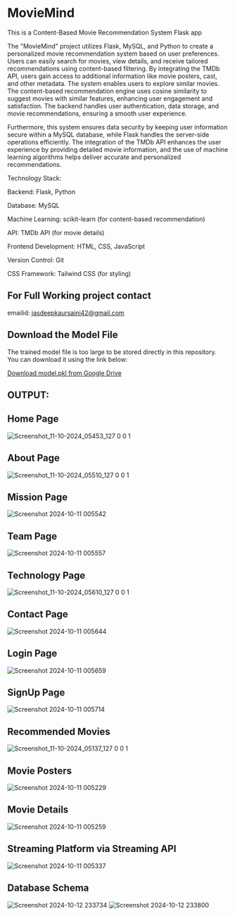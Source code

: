 # **MovieMind**


This is a Content-Based Movie Recommendation System Flask app 

The "MovieMind" project utilizes Flask, MySQL, and Python to create a personalized movie recommendation system based on user preferences.
Users can easily search for movies, view details, and receive tailored recommendations using content-based filtering. By integrating the
TMDb API, users gain access to additional information like movie posters, cast, and other metadata. The system enables users to explore similar movies. The content-based recommendation engine uses cosine similarity to suggest movies with similar features, enhancing user engagement and satisfaction. The backend handles user authentication, data storage, and movie recommendations, ensuring a smooth user experience.

Furthermore, this system ensures data security by keeping user information secure within a MySQL database, while Flask handles the server-side operations efficiently. The integration of the TMDb API enhances the user experience by providing detailed movie information, and the use of machine learning algorithms helps deliver accurate and personalized recommendations.

Technology Stack:

Backend: Flask, Python

Database: MySQL

Machine Learning: scikit-learn (for content-based recommendation)

API: TMDb API (for movie details)

Frontend Development: HTML, CSS, JavaScript

Version Control: Git

CSS Framework: Tailwind CSS (for styling)

## For Full Working project contact 
emailid: jasdeepkaursaini42@gmail.com

## Download the Model File
The trained model file is too large to be stored directly in this repository. You can download it using the link below:

[Download model.pkl from Google Drive](https://drive.google.com/uc?export=download&id=1B8WUaKoQ9_JuUlUDHXOm60qGZzwERC4u)

## OUTPUT:


## Home Page


![Screenshot_11-10-2024_05453_127 0 0 1](https://github.com/user-attachments/assets/2ca3f510-73b1-4302-92be-64f1e6210d6f)

## About Page

![Screenshot_11-10-2024_05510_127 0 0 1](https://github.com/user-attachments/assets/70240fc8-b8d8-4e9b-93e8-e5b36dc993e1)

## Mission Page 
![Screenshot 2024-10-11 005542](https://github.com/user-attachments/assets/2a2b2f16-da57-4d7d-b33a-2ae059307f6b)

## Team Page 
![Screenshot 2024-10-11 005557](https://github.com/user-attachments/assets/901c12c0-f786-4b5f-b577-9760a24539a7)

## Technology Page
![Screenshot_11-10-2024_05610_127 0 0 1](https://github.com/user-attachments/assets/7e121962-494d-4444-91bb-910a95b3e2ae)

## Contact Page
![Screenshot 2024-10-11 005644](https://github.com/user-attachments/assets/b4af6c22-165b-4524-9df3-42b0de2a665f)

## Login Page 
![Screenshot 2024-10-11 005659](https://github.com/user-attachments/assets/4a6cb3b9-0fe6-4382-bb48-787a6bf43ad6)

## SignUp Page 
![Screenshot 2024-10-11 005714](https://github.com/user-attachments/assets/d5a5b8bc-9859-422b-b659-2d7025608168)

## Recommended Movies 
![Screenshot_11-10-2024_05137_127 0 0 1](https://github.com/user-attachments/assets/06082404-9861-4420-9db2-fdd886523501)

## Movie Posters
![Screenshot 2024-10-11 005229](https://github.com/user-attachments/assets/505fe280-7bff-49c4-9739-578904d4d107)

## Movie Details
![Screenshot 2024-10-11 005259](https://github.com/user-attachments/assets/74dd9d21-4215-4faf-a825-4166eec67c6e)

## Streaming Platform via Streaming API 
![Screenshot 2024-10-11 005337](https://github.com/user-attachments/assets/2e1d9c9a-0c74-4b3f-a6fb-522ca3c0dbf6)

## Database Schema


![Screenshot 2024-10-12 233734](https://github.com/user-attachments/assets/26097daf-ffc9-4d78-95fa-b389c0d8d9d3)
![Screenshot 2024-10-12 233800](https://github.com/user-attachments/assets/b739bf50-e8e5-4c2f-a051-38add34ebcb5)
